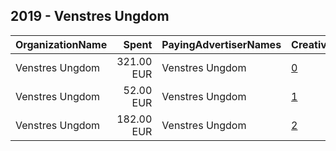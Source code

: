 ## 2019 - Venstres Ungdom 
|OrganizationName|Spent|PayingAdvertiserNames|CreativeUrls|Impressions|Genders|AgeBrackets|CountryCodes|BillingAddresses|CandidateBallotInformation|
|:---|---:|:---|:---|---:|:---|:---|:---|:---|:---|
|Venstres Ungdom|321.00 EUR|Venstres Ungdom|[0](https://www.snap.com/political-ads/asset/ffd3ef1e08775c24662da57a6a35aecadf334061681c30a6497998be3102dccd?mediaType=mp4)|200,248||14-16|denmark|DK||
|Venstres Ungdom|52.00 EUR|Venstres Ungdom|[1](https://www.snap.com/political-ads/asset/a7fc51978adf3ebceca19ceb190813f37714722a30da81e7d448b81f1937bea3?mediaType=mp4)|33,636||14-16|denmark|DK||
|Venstres Ungdom|182.00 EUR|Venstres Ungdom|[2](https://www.snap.com/political-ads/asset/cb8e614ea28fb51feff8908fbba15a4f9a0bf5c266208cb07623a8d8ace306d3?mediaType=mp4)|118,416||14-16|denmark|DK||
